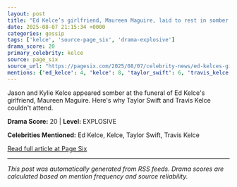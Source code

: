 ```yaml
---
layout: post
title: "Ed Kelce’s girlfriend, Maureen Maguire, laid to rest in somber funeral"
date: 2025-08-07 21:15:34 +0000
categories: gossip
tags: ['kelce', 'source-page_six', 'drama-explosive']
drama_score: 20
primary_celebrity: kelce
source: page_six
source_url: "https://pagesix.com/2025/08/07/celebrity-news/ed-kelces-girlfriend-maureen-maguire-laid-to-rest-in-funeral/"
mentions: {'ed_kelce': 4, 'kelce': 8, 'taylor_swift': 6, 'travis_kelce': 2}
---
```


Jason and Kylie Kelce appeared somber at the funeral of Ed Kelce's girlfriend, Maureen Maguire. Here's why Taylor Swift and Travis Kelce couldn't attend.

**Drama Score:** 20 | **Level:** EXPLOSIVE

**Celebrities Mentioned:** Ed Kelce, Kelce, Taylor Swift, Travis Kelce

[Read full article at Page Six](https://pagesix.com/2025/08/07/celebrity-news/ed-kelces-girlfriend-maureen-maguire-laid-to-rest-in-funeral/)

---
*This post was automatically generated from RSS feeds. Drama scores are calculated based on mention frequency and source reliability.*
